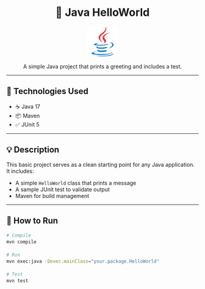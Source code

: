 <!-- Java HelloWorld README.md -->

<h1 align="center">👋 Java HelloWorld</h1>

<p align="center">
  <img src="https://raw.githubusercontent.com/devicons/devicon/master/icons/java/java-original.svg" alt="Java Logo" width="80" height="80"/>
</p>

<p align="center">
  A simple Java project that prints a greeting and includes a test.
</p>

---

## 🔧 Technologies Used

- ☕ Java 17  
- 📦 Maven  
- ✅ JUnit 5  

---

## 💡 Description

This basic project serves as a clean starting point for any Java application. It includes:

- A simple `HelloWorld` class that prints a message  
- A sample JUnit test to validate output  
- Maven for build management  

---

## 🚀 How to Run

```bash
# Compile
mvn compile

# Run
mvn exec:java -Dexec.mainClass="your.package.HelloWorld"

# Test
mvn test

